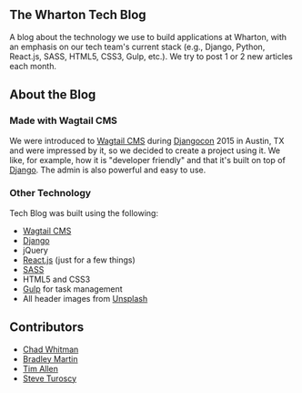 ## The Wharton Tech Blog
A blog about the technology we use to build applications at Wharton, with an emphasis on our tech team's current stack (e.g., Django, Python, React.js, SASS, HTML5, CSS3, Gulp, etc.). We try to post 1 or 2 new articles each month.

## About the Blog

### Made with Wagtail CMS
We were introduced to <a href="https://wagtail.io">Wagtail CMS</a> during <a href="https://twitter.com/djangocon">Djangocon</a> 2015 in Austin, TX and were  impressed by it, so we decided to create a project using it. We like, for example, how it is "developer friendly" and that it's built on top of <a href="https://www.djangoproject.com/">Django</a>. The admin is also powerful and easy to use.

### Other Technology
Tech Blog was built using the following:

- <a href="https://github.com/torchbox/wagtail">Wagtail CMS</a>
- <a href="https://github.com/django/django">Django</a>
- jQuery
- <a href="https://facebook.github.io/react">React.js</a> (just for a few things)
- <a href="http://sass-lang.com">SASS</a>
- HTML5 and CSS3
- <a href="http://gulpjs.com">Gulp</a> for task management
- All header images from <a href="https://unsplash.com">Unsplash</a>


## Contributors
- <a href="https://github.com/chadwhitman">Chad Whitman</a>
- <a href="https://github.com/twinsen43">Bradley Martin</a>
- <a href="https://github.com/FlipperPA">Tim Allen</a>
- <a href="https://github.com/sturoscy">Steve Turoscy</a>
